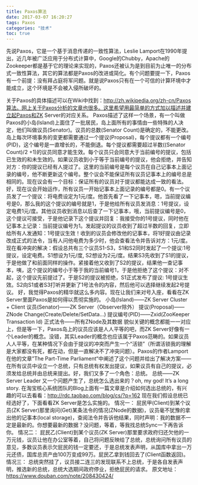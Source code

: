 ```yaml
---
title: Paxos算法
date: 2017-03-07 16:20:27
tags: Paxos
categories: "技术"
toc: true
---
```

先说Paxos，它是一个基于消息传递的一致性算法，Leslie Lamport在1990年提出，近几年被广泛应用于分布式计算中，Google的Chubby，Apache的Zookeeper都是基于它的理论来实现的，Paxos还被认为是到目前为止唯一的分布式一致性算法，其它的算法都是Paxos的改进或简化。有个问题要提一下，Paxos有一个前提：没有拜占庭将军问题。就是说Paxos只有在一个可信的计算环境中才能成立，这个环境是不会被入侵所破坏的。
<!--more-->
关于Paxos的具体描述可以在Wiki中找到：http://zh.wikipedia.org/zh-cn/Paxos算法。网上关于Paxos分析的文章也很多。这里希望用最简单的方式加以描述并建立起Paxos和ZK Server的对应关系。
Paxos描述了这样一个场景，有一个叫做Paxos的小岛(Island)上面住了一批居民，岛上面所有的事情由一些特殊的人决定，他们叫做议员(Senator)。议员的总数(Senator Count)是确定的，不能更改。岛上每次环境事务的变更都需要通过一个提议(Proposal)，每个提议都有一个编号(PID)，这个编号是一直增长的，不能倒退。每个提议都需要超过半数((Senator Count)/2 +1)的议员同意才能生效。每个议员只会同意大于当前编号的提议，包括已生效的和未生效的。如果议员收到小于等于当前编号的提议，他会拒绝，并告知对方：你的提议已经有人提过了。这里的当前编号是每个议员在自己记事本上面记录的编号，他不断更新这个编号。整个议会不能保证所有议员记事本上的编号总是相同的。现在议会有一个目标：保证所有的议员对于提议都能达成一致的看法。
好，现在议会开始运作，所有议员一开始记事本上面记录的编号都是0。有一个议员发了一个提议：将电费设定为1元/度。他首先看了一下记事本，嗯，当前提议编号是0，那么我的这个提议的编号就是1，于是他给所有议员发消息：1号提议，设定电费1元/度。其他议员收到消息以后查了一下记事本，哦，当前提议编号是0，这个提议可接受，于是他记录下这个提议并回复：我接受你的1号提议，同时他在记事本上记录：当前提议编号为1。发起提议的议员收到了超过半数的回复，立即给所有人发通知：1号提议生效！收到的议员会修改他的记事本，将1好提议由记录改成正式的法令，当有人问他电费为多少时，他会查看法令并告诉对方：1元/度。
现在看冲突的解决：假设总共有三个议员S1-S3，S1和S2同时发起了一个提议:1号提议，设定电费。S1想设为1元/度, S2想设为2元/度。结果S3先收到了S1的提议，于是他做了和前面同样的操作。紧接着他又收到了S2的提议，结果他一查记事本，咦，这个提议的编号小于等于我的当前编号1，于是他拒绝了这个提议：对不起，这个提议先前提过了。于是S2的提议被拒绝，S1正式发布了提议: 1号提议生效。S2向S1或者S3打听并更新了1号法令的内容，然后他可以选择继续发起2号提议。
好，我觉得Paxos的精华就这么多内容。现在让我们来对号入座，看看在ZK Server里面Paxos是如何得以贯彻实施的。
小岛(Island)——ZK Server Cluster + Client
议员(Senator)——ZK Server（Observer除外）
提议(Proposal)——ZNode Change(Create/Delete/SetData…)
提议编号(PID)——Zxid(ZooKeeper Transaction Id)
正式法令——所有ZNode及其数据
貌似关键的概念都能一一对应上，但是等一下，Paxos岛上的议员应该是人人平等的吧，而ZK Server好像有一个Leader的概念。没错，其实Leader的概念也应该属于Paxos范畴的。如果议员人人平等，在某种情况下会由于提议的冲突而产生一个“活锁”（所谓活锁我的理解是大家都没有死，都在动，但是一直解决不了冲突问题）。Paxos的作者Lamport在他的文章”The Part-Time Parliament“中阐述了这个问题并给出了解决方案——在所有议员中设立一个总统，只有总统有权发出提议，如果议员有自己的提议，必须发给总统并由总统来提出。好，我们又多了一个角色：总统。
总统——ZK Server Leader
又一个问题产生了，总统怎么选出来的？oh, my god! It’s a long story. 在淘宝核心系统团队的Blog上面有一篇文章是介绍如何选出总统的，有兴趣的可以去看看：http://rdc.taobao.com/blog/cs/?p=162
现在我们假设总统已经选好了，下面看看ZK Server是怎么实施的。
情况一：
屁民甲(Client)到某个议员(ZK Server)那里询问(Get)某条法令的情况(ZNode的数据)，议员毫不犹豫的拿出他的记事本(local storage)，查阅法令并告诉他结果，同时声明：我的数据不一定是最新的。你想要最新的数据？没问题，等着，等我找总统Sync一下再告诉你。
情况二：
屁民乙(Client)到某个议员(ZK Server)那里要求政府归还欠他的一万元钱，议员让他在办公室等着，自己将问题反映给了总统，总统询问所有议员的意见，多数议员表示欠屁民的钱一定要还，于是总统发表声明，从国库中拿出一万元还债，国库总资产由100万变成99万。屁民乙拿到钱回去了(Client函数返回)。
情况三：
总统突然挂了，议员接二连三的发现联系不上总统，于是各自发表声明，推选新的总统，总统大选期间政府停业，拒绝屁民的请求。
原文地址：https://www.douban.com/note/208430424/